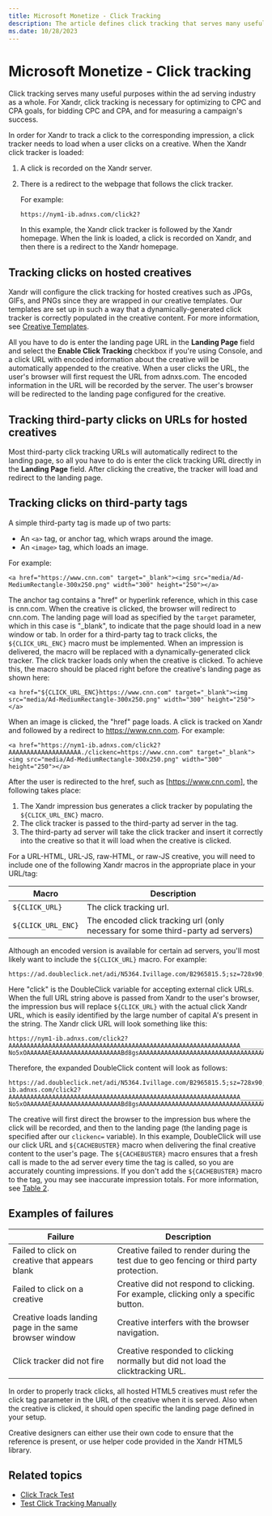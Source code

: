 ```yaml
---
title: Microsoft Monetize - Click Tracking
description: The article defines click tracking that serves many useful purposes within the ad serving.
ms.date: 10/28/2023
---
```


# Microsoft Monetize - Click tracking

Click tracking serves many useful purposes within the ad serving industry as a whole. For Xandr, click tracking is necessary for optimizing to CPC and CPA goals, for bidding CPC and CPA, and for measuring a campaign's success.

In order for Xandr to track a click to the corresponding impression, a click tracker needs to load when a user clicks on a creative. When the Xandr click tracker is loaded:

1. A click is recorded on the Xandr server.
1. There is a redirect to the webpage that follows the click tracker.

    For example:

    ```
    https://nym1-ib.adnxs.com/click2?
    ```

    In this example, the Xandr click tracker is followed by the Xandr homepage. When the link is loaded, a click is recorded on Xandr, and then there is a redirect to the
    Xandr homepage.

## Tracking clicks on hosted creatives

Xandr will configure the click tracking for hosted creatives such as JPGs, GIFs, and PNGs since they are wrapped in our creative templates. Our templates are set up in such a way that a dynamically-generated click tracker is correctly populated in the creative content. For more information, see [Creative
Templates](creative-templates.md).

All you have to do is enter the landing page URL in the **Landing Page** field and select the **Enable Click Tracking** checkbox if you're using Console, and a click URL
with encoded information about the creative will be automatically appended to the creative. When a user clicks the URL, the user's browser will first request the URL from adnxs.com. The encoded information in the URL will be recorded by the server. The user's browser will be redirected to the landing page configured for the creative.

## Tracking third-party clicks on URLs for hosted creatives

Most third-party click tracking URLs will automatically redirect to the landing page, so all you have to do is enter the click tracking URL directly in the **Landing Page** field. After clicking the creative, the tracker will load and redirect to the landing page.

## Tracking clicks on third-party tags

A simple third-party tag is made up of two parts:

- An `<a>` tag, or anchor tag, which wraps around the image.
- An `<image>` tag, which loads an image.

For example:

```
<a href="https://www.cnn.com" target="_blank"><img src="media/Ad-MediumRectangle-300x250.png" width="300" height="250"></a>
```

The anchor tag contains a "href" or hyperlink reference, which in this case is cnn.com. When the creative is clicked, the browser will redirect to cnn.com. The landing page will load as specified by the `target` parameter, which in this case is "\_blank", to indicate that the page should load in a new window or tab. In order for a third-party tag to track clicks, the `${CLICK_URL_ENC}` macro must be implemented. When an impression is delivered, the macro will be replaced with a dynamically-generated click tracker. The click tracker loads only when the creative is clicked. To achieve this, the macro should be placed right before the creative's landing page as shown here:

```
<a href="${CLICK_URL_ENC}https://www.cnn.com" target="_blank"><img src="media/Ad-MediumRectangle-300x250.png" width="300" height="250"></a>
```

When an image is clicked, the "href" page loads. A click is tracked on Xandr and followed by a redirect to https://www.cnn.com. For example:

```
<a href="https://nym1-ib.adnxs.com/click2?AAAAAAAAAAAAAAAAAAAA./clickenc=https://www.cnn.com" target="_blank"><img src="media/Ad-MediumRectangle-300x250.png" width="300" height="250"></a>
```

After the user is redirected to the href, such as [https://www.cnn.com], the following takes place:

1. The Xandr impression bus generates a click tracker by populating the `${CLICK_URL_ENC}` macro.
1. The click tracker is passed to the third-party ad server in the tag.
1. The third-party ad server will take the click tracker and insert it correctly into the creative so that it will load when the creative is clicked.

For a URL-HTML, URL-JS, raw-HTML, or raw-JS creative, you will need to include one of the following Xandr macros in the appropriate place in your URL/tag:

| Macro | Description |
|--|--|
| `${CLICK_URL}` | The click tracking url. |
| `${CLICK_URL_ENC}` | The encoded click tracking url (only necessary for some third-party ad servers) |

Although an encoded version is available for certain ad servers, you'll most likely want to include the `${CLICK_URL}` macro. For example:

```
https://ad.doubleclick.net/adi/N5364.Ivillage.com/B2965815.5;sz=728x90;click=${CLICK_URL};ord=${CACHEBUSTER}?
```

Here "click" is the DoubleClick variable for accepting external click URLs. When the full URL string above is passed from Xandr to the user's browser, the impression bus 
will replace `${CLICK_URL}` with the actual click Xandr URL, which is easily identified by the large number of capital A's present in the string. The Xandr click URL will look something like this:

```
https://nym1-ib.adnxs.com/click2?AAAAAAAAAAAAAAAAAAAAAAAAAAAAAAAAAAAAAAAAAAAAAAAAAAAAAAAAAAAAAAAA__________-No5xOAAAAAAEAAAAAAAAAAAAAAAAAAABd8gsAAAAAAAAAAAAAAAAAAAAAAAAAAAAAAAAAAAAAAQAAAAAAAAEAcAsHNwAAAAA./clickenc=
```

Therefore, the expanded DoubleClick content will look as follows:

```
https://ad.doubleclick.net/adi/N5364.Ivillage.com/B2965815.5;sz=728x90;click=https://nym1-ib.adnxs.com/click2?AAAAAAAAAAAAAAAAAAAAAAAAAAAAAAAAAAAAAAAAAAAAAAAAAAAAAAAAAAAAAAAA__________-No5xOAAAAAAEAAAAAAAAAAAAAAAAAAABd8gsAAAAAAAAAAAAAAAAAAAAAAAAAAAAAAAAAAAAAAQAAAAAAAAEAcAsHNwAAAAA./clickenc=;ord=1330398521?
```

The creative will first direct the browser to the impression bus where the click will be recorded, and then to the landing page (the landing page is specified after our `clickenc=` variable). In this example, DoubleClick will use our click URL and `${CACHEBUSTER}` macro when delivering the final creative content to the user's page. The `${CACHEBUSTER}` macro ensures that a fresh call is made to the ad server every time the tag is called, so you are accurately counting impressions. If you don't add the `${CACHEBUSTER}` macro to the tag, you may see inaccurate impression totals. For more information, see [Table 2](supported-creative-macros.md#supported-creative-macros).

## Examples of failures

| Failure | Description |
|---|---|
| Failed to click on creative that appears blank | Creative failed to render during the test due to geo fencing or third party protection. |
| Failed to click on a creative | Creative did not respond to clicking. For example, clicking only a specific button. |
| Creative loads landing page in the same browser window | Creative interfers with the browser navigation. |
| Click tracker did not fire | Creative responded to clicking normally but did not load the clicktracking URL. |

In order to properly track clicks, all hosted HTML5 creatives must refer the click tag parameter in the URL of the creative when it is served. Also when the creative is clicked, it should open specific the landing page defined in your setup.

Creative designers can either use their own code to ensure that the reference is present, or use helper code provided in the Xandr HTML5 library.

## Related topics

- [Click Track Test](click-track-test.md)
- [Test Click Tracking Manually](test-click-tracking-manually.md)